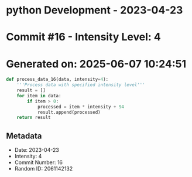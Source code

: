 ﻿# python Development - 2023-04-23
# Commit #16 - Intensity Level: 4
# Generated on: 2025-06-07 10:24:51
```python
def process_data_16(data, intensity=4):
    '''Process data with specified intensity level'''
    result = []
    for item in data:
        if item > 0:
            processed = item * intensity + 94
            result.append(processed)
    return result
```
## Metadata
- Date: 2023-04-23
- Intensity: 4
- Commit Number: 16
- Random ID: 2061142132
